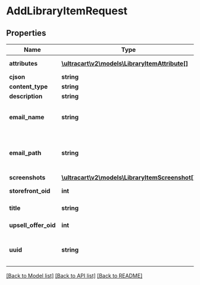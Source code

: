 # AddLibraryItemRequest

## Properties
Name | Type | Description | Notes
------------ | ------------- | ------------- | -------------
**attributes** | [**\ultracart\v2\models\LibraryItemAttribute[]**](LibraryItemAttribute.md) | Attributes associated with the library item to contain additional configuration. | [optional] 
**cjson** | **string** | Cjson to be added to library | [optional] 
**content_type** | **string** | flow, campaign, cjson, email, transactional_email or upsell | [optional] 
**description** | **string** | description of library item | [optional] 
**email_name** | **string** | Required if content_type is transactional_email. This is the name of the email template (html, not text).  This name should have a .vm file extension.  An example is auto_order_cancel_html.vm | [optional] 
**email_path** | **string** | Required if content_type is transactional_email. This is the full path to the email template stored in the file system.  This defines which StoreFront contains the desired email template.  An example is /themes/Elements/core/emails/auto_order_cancel_html.vm | [optional] 
**screenshots** | [**\ultracart\v2\models\LibraryItemScreenshot[]**](LibraryItemScreenshot.md) | Screenshot urls for display | [optional] 
**storefront_oid** | **int** | StoreFront oid where content originates necessary for tracking down relative assets | [optional] 
**title** | **string** | title of library item, usually the name of the flow or campaign, or description of cjson | [optional] 
**upsell_offer_oid** | **int** | Required if content_type is upsell. This is object identifier of a StoreFront Upsell Offer. | [optional] 
**uuid** | **string** | UUID of communication flow, campaign, email, or null if this item is something else. transactional_email do not have a uuid because they are singleton objects within a storefront and easily identifiable by name | [optional] 

[[Back to Model list]](../README.md#documentation-for-models) [[Back to API list]](../README.md#documentation-for-api-endpoints) [[Back to README]](../README.md)


